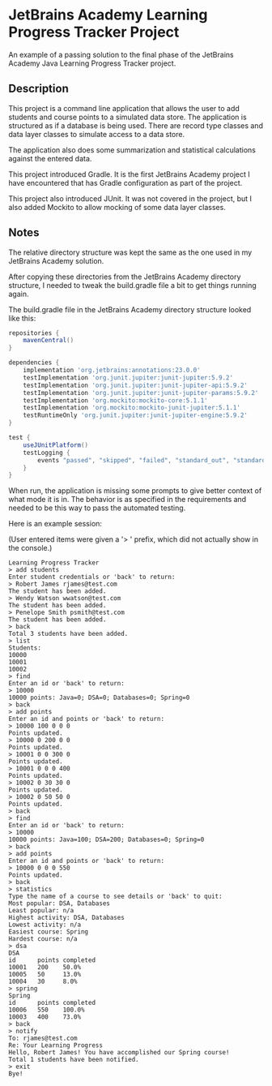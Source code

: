 # JetBrains Academy Learning Progress Tracker Project

An example of a passing solution to the final phase of the JetBrains Academy Java Learning Progress Tracker project.

## Description

This project is a command line application that allows the user to add students and course points to a simulated data store. The application is structured as if a database is being used. There are record type classes and data layer classes to simulate access to a data store.

The application also does some summarization and statistical calculations against the entered data.

This project introduced Gradle. It is the first JetBrains Academy project I have encountered that has Gradle configuration as part of the project.

This project also introduced JUnit. It was not covered in the project, but I also added Mockito to allow mocking of some data layer classes.

## Notes

The relative directory structure was kept the same as the one used in my JetBrains Academy solution.

After copying these directories from the JetBrains Academy directory structure, I needed to tweak the build.gradle file a bit to get things running again.

The build.gradle file in the JetBrains Academy directory structure looked like this:

```groovy
repositories {
    mavenCentral()
}

dependencies {
    implementation 'org.jetbrains:annotations:23.0.0'
    testImplementation 'org.junit.jupiter:junit-jupiter:5.9.2'
    testImplementation 'org.junit.jupiter:junit-jupiter-api:5.9.2'
    testImplementation 'org.junit.jupiter:junit-jupiter-params:5.9.2'
    testImplementation 'org.mockito:mockito-core:5.1.1'
    testImplementation 'org.mockito:mockito-junit-jupiter:5.1.1'
    testRuntimeOnly 'org.junit.jupiter:junit-jupiter-engine:5.9.2'
}

test {
    useJUnitPlatform()
    testLogging {
        events "passed", "skipped", "failed", "standard_out", "standard_error"
    }
}
```

When run, the application is missing some prompts to give better context of what mode it is in. The behavior is as specified in the requirements and needed to be this way to pass the automated testing.

Here is an example session:

(User entered items were given a '> ' prefix, which did not actually show in the console.)
```
Learning Progress Tracker
> add students
Enter student credentials or 'back' to return:
> Robert James rjames@test.com
The student has been added.
> Wendy Watson wwatson@test.com
The student has been added.
> Penelope Smith psmith@test.com
The student has been added.
> back
Total 3 students have been added.
> list
Students:
10000
10001
10002
> find
Enter an id or 'back' to return:
> 10000
10000 points: Java=0; DSA=0; Databases=0; Spring=0
> back
> add points
Enter an id and points or 'back' to return:
> 10000 100 0 0 0
Points updated.
> 10000 0 200 0 0
Points updated.
> 10001 0 0 300 0
Points updated.
> 10001 0 0 0 400
Points updated.
> 10002 0 30 30 0
Points updated.
> 10002 0 50 50 0
Points updated.
> back
> find
Enter an id or 'back' to return:
> 10000
10000 points: Java=100; DSA=200; Databases=0; Spring=0
> back
> add points
Enter an id and points or 'back' to return:
> 10000 0 0 0 550
Points updated.
> back
> statistics
Type the name of a course to see details or 'back' to quit:
Most popular: DSA, Databases
Least popular: n/a
Highest activity: DSA, Databases
Lowest activity: n/a
Easiest course: Spring
Hardest course: n/a
> dsa
DSA
id      points completed
10001   200    50.0%
10005   50     13.0%
10004   30     8.0%
> spring
Spring
id      points completed
10006   550    100.0%
10003   400    73.0%
> back
> notify
To: rjames@test.com
Re: Your Learning Progress
Hello, Robert James! You have accomplished our Spring course!
Total 1 students have been notified.
> exit
Bye!
```
